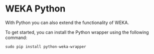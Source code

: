# WEKA Python

With Python you can also extend the functionality of WEKA.

To get started, you can install the Python wrapper using the following command:

    sudo pip install python-weka-wrapper
